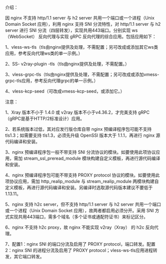 介绍：

因 nginx 不支持 http/1.1 server 与 h2 server 共用一个端口或一个进程（Unix Domain Socket 应用），利用 nginx 支持 SNI 分流特性，对 http/1.1 server 与 h2 server 进行 SNI 分流（四层转发），实现共用443端口。分别实现 ws（WebSocket） 反向代理与实现 gRPC 反向代理的综合应用。包括应用如下：

1、vless-ws-tls（tls由nginx提供及处理，不需配置；另可改成或添加其它ws类应用，参考反向代理ws类的单一示例。）

2、SS- v2ray-plugin -tls（tls由nginx提供及处理，不需配置。）

3、vless-grpc-tls（tls由nginx提供及处理，不需配置；另可改成或添加vmess-grpc-tls应用，参考反向代理grpc的单一示例。）

4、vless-kcp-seed（可改成vmess-kcp-seed，或添加它。）

注意：

1、Xray 版本不小于 1.4.0 或 v2ray 版本不小于v4.36.2，才完美支持 gRPC（gRPC是基于HTTP/2标准设计）应用。

2、若系统版本过低，其对应发行版仓库自带 nginx 预编译程序包可能不支持 tls1.3；如需要支持 tls1.3，必须先升级 OpenSSl 版本大于 1.1.1，再进行 nginx 源代码编译和安装。

3、nginx 预编译程序包一般不带支持 SNI 分流协议的模块。如要使用此项协议应用，需加 stream_ssl_preread_module 模块构建自定义模板，再进行源代码编译和安装。

4、nginx 预编译程序包可能不带支持 PROXY protocol 协议的模块。如要使用此项协议应用，需加 http_realip_module 与 stream_realip_module 两模块构建自定义模板，再进行源代码编译和安装。另编译时选取源代码版本建议不要低于1.13.11。

5、nginx 支持 h2c server，但不支持 http/1.1 server 与 h2 server 共用一个端口或一个进程（Unix Domain Socket 应用），故两者都启用必须分开。采用 SNI 方式实现共用443端口，需多个域名（多个证书或通配符证书）来标记区分。

6、nginx 不支持 h2c proxy，故 nginx 不能实现 v2ray（Xray） 的 h2c 反向代理。

7、配置1：nginx SNI 的端口分流及启用了 PROXY protocol，端口转发。配置2：nginx SNI 的进程分流及启用了 PROXY protocol；vless-ws-tls应用进程转发，其它端口转发。
